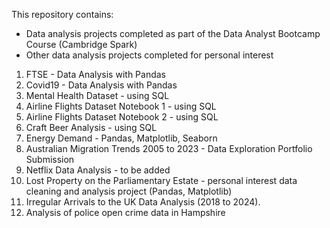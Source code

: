 This repository contains:

* Data analysis projects completed as part of the Data Analyst Bootcamp Course (Cambridge Spark) 
* Other data analysis projects completed for personal interest

1) FTSE - Data Analysis with Pandas
2) Covid19 - Data Analysis with Pandas
3) Mental Health Dataset - using SQL
4) Airline Flights Dataset Notebook 1 - using SQL
5) Airline Flights Dataset Notebook 2 - using SQL
6) Craft Beer Analysis - using SQL
7) Energy Demand - Pandas, Matplotlib, Seaborn
8) Australian Migration Trends 2005 to 2023 - Data Exploration Portfolio Submission
9) Netflix Data Analysis - to be added
10) Lost Property on the Parliamentary Estate - personal interest data cleaning and analysis project (Pandas, Matplotlib)
11) Irregular Arrivals to the UK Data Analysis (2018 to 2024).
12) Analysis of police open crime data in Hampshire
